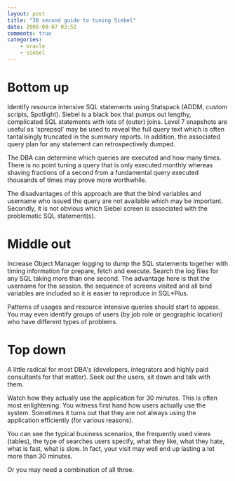 ```yaml
---
layout: post
title: "30 second guide to tuning Siebel"
date: 2006-09-07 03:52
comments: true
categories:
    - oracle
    - siebel
---
```

<h1>Bottom up</h1>
<p>
Identify resource intensive SQL statements using Statspack (ADDM, custom scripts, Spotlight).  Siebel is a black box that pumps out lengthy, complicated SQL statements with lots of (outer) joins. Level 7 snapshots are useful as 'sprepsql' may be used to reveal the full query text which is often tantalisingly truncated in the summary reports. In addition, the associated query plan for any statement can retrospectively dumped.
</p>
<p>
The DBA can determine which queries are executed and how many times. There is no point tuning a query that is only executed monthly whereas shaving fractions of a second from a fundamental query executed thousands of times may prove more worthwhile.
</p>
<p>
The disadvantages of this approach are that the bind variables and username who issued the query are not available which may be important. Secondly, it is not obvious which Siebel screen is associated with the problematic SQL statement(s).
<h1>Middle out</h1>
<p>
Increase Object Manager logging to dump the SQL statements together with timing information for prepare, fetch and execute. Search the log files for any SQL taking more than one second. The advantage here is that the username for the session. the sequence of screens visited and all bind variables are included so it is easier to reproduce in SQL*Plus.
</p>
<p>
Patterns of usages and resource intensive queries should start to appear. You may even identify groups of users (by job role or geographic location) who have different types of problems.
<h1>Top down</h1>
<p>
A little radical for most DBA's (developers, integrators and highly paid consultants for that matter). Seek out the users, sit down and talk with them.
</p>
<p>
Watch how they actually use the application for 30 minutes. This is often most enlightening. You witness first hand how users actually use the system. Sometimes it turns out that they are not always using the application efficiently (for various reasons).
</p>
<p>
You can see the typical business scenarios, the frequently used views (tables), the type of searches users specify, what they like, what they hate, what is fast, what is slow. In fact, your visit may well end up lasting a lot more than 30 minutes.
</p>
<p>
Or you may need a combination of all three.
</p>
